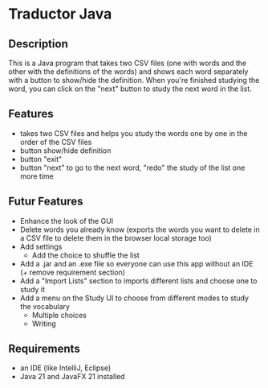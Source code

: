 # Traductor Java

## Description
This is a Java program that takes two CSV files (one with words and the other with the definitions of the words) and shows each word separately with a button to show/hide the definition. When you're finished studying the word, you can click on the "next" button to study the next word in the list.

## Features
- takes two CSV files and helps you study the words one by one in the order of the CSV files
- button show/hide definition
- button "exit"
- button "next" to go to the next word, "redo" the study of the list one more time

## Futur Features
- Enhance the look of the GUI
- Delete words you already know (exports the words you want to delete in a CSV file to delete them in the browser local storage too)
- Add settings
  - Add the choice to shuffle the list
- Add a .jar and an .exe file so everyone can use this app without an IDE (+ remove requirement section)
- Add a "Import Lists" section to imports different lists and choose one to study it
- Add a menu on the Study UI to choose from different modes to study the vocabulary
  - Multiple choices
  - Writing

## Requirements
- an IDE (like IntelliJ, Eclipse)
- Java 21 and JavaFX 21 installed